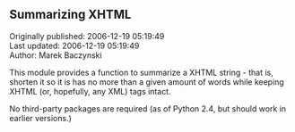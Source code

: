 ## Summarizing XHTML  
Originally published: 2006-12-19 05:19:49  
Last updated: 2006-12-19 05:19:49  
Author: Marek Baczynski  
  
This module provides a function to summarize a XHTML string - that is, shorten it so it is has no more than a given amount of words while keeping XHTML (or, hopefully, any XML) tags intact.

No third-party packages are required (as of Python 2.4, but should work in earlier versions.)